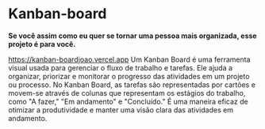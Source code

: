 # Kanban-board
**Se você assim como eu quer se tornar uma pessoa mais organizada, esse projeto é para você.**

https://kanban-boardjoao.vercel.app
Um Kanban Board é uma ferramenta visual usada para gerenciar o fluxo de trabalho e tarefas. Ele ajuda a organizar, priorizar e monitorar o progresso das atividades em um projeto ou processo. No Kanban Board, as tarefas são representadas por cartões e movem-se através de colunas que representam os estágios do trabalho, como "A fazer," "Em andamento" e "Concluído." É uma maneira eficaz de otimizar a produtividade e manter uma visão clara das atividades em andamento.
